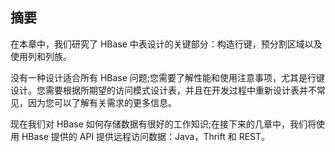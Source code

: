 ## 摘要

在本章中，我们研究了 HBase 中表设计的关键部分：构造行键，预分割区域以及使用列和列族。

没有一种设计适合所有 HBase 问题;您需要了解性能和使用注意事项，尤其是行键设计。您需要根据所期望的访问模式设计表，并且在开发过程中重新设计表并不常见，因为您可以了解有关需求的更多信息。

现在我们对 HBase 如何存储数据有很好的工作知识;在接下来的几章中，我们将使用 HBase 提供的 API 提供远程访问数据：Java，Thrift 和 REST。